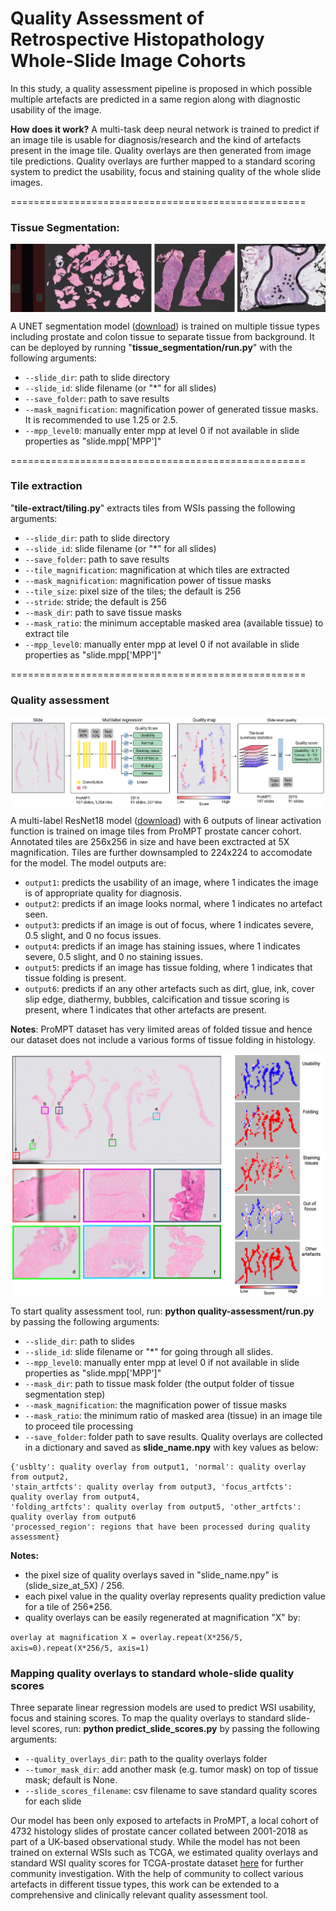 Quality Assessment of Retrospective Histopathology Whole-Slide Image Cohorts
===================================================

In this study, a quality assessment pipeline is  proposed in which possible multiple artefacts are predicted in a same region along with diagnostic usability of the image. 

**How does it work?** A  multi-task deep neural network is trained to predict if an image tile is usable for diagnosis/research and the  kind of artefacts present in the image tile. Quality overlays are then generated from image tile predictions. Quality overlays are further mapped to a standard  scoring system to predict the usability,  focus and staining quality of the whole slide images.

===================================================
### Tissue Segmentation:
<img src="imgs/tissue_segmentation.jpg" align="center" />

A UNET segmentation model ([download](https://drive.google.com/file/d/1otWor5WnaJ4W9ynTOF1XS755CsxEa4qj/view?usp=sharing)) is trained on multiple tissue types including prostate and colon tissue to separate tissue from background. It can be deployed by running "**tissue_segmentation/run.py**" with the following arguments: 

* `--slide_dir`:  path to slide directory
* `--slide_id`:  slide filename (or "*" for all slides)
* `--save_folder`:  path to save results
* `--mask_magnification`:  magnification power of generated tissue masks. It is recommended to use 1.25 or 2.5.
* `--mpp_level0`:  manually enter mpp at level 0 if not available in slide properties as "slide.mpp['MPP']"

===================================================
###  Tile extraction
"**tile-extract/tiling.py**" extracts tiles from WSIs passing the following arguments:

* `--slide_dir`:  path to slide directory
* `--slide_id`:  slide filename (or "*" for all slides)
* `--save_folder`:  path to save results
* `--tile_magnification`:  magnification at which tiles are extracted
* `--mask_magnification`:  magnification power of tissue masks
* `--tile_size`:  pixel size of the tiles; the default is 256
* `--stride`:  stride; the default is 256
* `--mask_dir`:  path to save tissue masks 
* `--mask_ratio`:  the minimum acceptable masked area (available tissue) to extract tile
* `--mpp_level0`:  manually enter mpp at level 0 if not available in slide properties as "slide.mpp['MPP']"

===================================================
### Quality assessment 
<img src="imgs/pipeline.jpg" align="center" />

A multi-label ResNet18 model ([download](https://drive.google.com/file/d/13egPkDufR6W4aTBUAAf8uV6zQxwdBx6r/view?usp=sharing)) with 6 outputs of linear activation function is trained on image tiles from ProMPT prostate cancer cohort.  
Annotated tiles are  256x256 in size and have been exctracted at 5X magnification. Tiles are further downsampled to 224x224 to accomodate for the model.
The model outputs are:

* `output1`:  predicts the usability of an image, where 1 indicates the image is of appropriate quality for diagnosis.
* `output2`:  predicts if an image looks normal, where 1 indicates no artefact seen.
* `output3`:  predicts if an image is out of focus, where 1 indicates severe, 0.5 slight, and 0 no focus issues.
* `output4`:  predicts if an image has staining issues, where 1 indicates severe, 0.5 slight, and 0 no staining issues.
* `output5`:  predicts if an image has tissue folding, where 1 indicates that tissue folding is present.
* `output6`:  predicts if an any other artefacts such as dirt, glue, ink, cover slip edge, diathermy, bubbles, calcification and tissue scoring is present, where
1 indicates that other artefacts are present.

**Notes**: ProMPT dataset has very limited areas of folded tissue and hence our dataset does not include a various forms of tissue folding in histology.

<img src="imgs/overlays.png" align="center" />


To start quality assessment tool, run:
**python quality-assessment/run.py** by passing the following arguments:
* `--slide_dir`:  path to slides
* `--slide_id`:  slide filename or "*" for going through all slides.
* `--mpp_level0`: manually enter mpp at level 0 if not available in slide properties as "slide.mpp['MPP']"
* `--mask_dir`: path to tissue mask folder (the output folder of tissue segmentation step)
* `--mask_magnification`: the magnification power of tissue masks 
* `--mask_ratio`: the minimum ratio of masked area (tissue) in an image tile to proceed tile processing
* `--save_folder`: folder path to save results. 
Quality overlays are collected in a dictionary and saved as **slide_name.npy** with key values as below:
``` shell 
{'usblty': quality overlay from output1, 'normal': quality overlay from output2, 
'stain_artfcts': quality overlay from output3, 'focus_artfcts': quality overlay from output4, 
'folding_artfcts': quality overlay from output5, 'other_artfcts': quality overlay from output6 
'processed_region': regions that have been processed during quality assessment} 
```
    
**Notes:**
- the pixel size of quality overlays saved in "slide_name.npy" is (slide_size_at_5X) / 256.
- each pixel value in the quality overlay represents quality prediction value for a tile of  256*256. 
- quality overlays can be easily regenerated at magnification "X" by: 

`overlay at magnification X = overlay.repeat(X*256/5, axis=0).repeat(X*256/5, axis=1)`



### Mapping quality overlays to standard whole-slide quality scores  
Three separate linear regression models are used to predict WSI usability, focus and staining scores. 
To map the quality overlays to standard slide-level scores, run:
**python predict_slide_scores.py** by passing the following arguments:
* `--quality_overlays_dir`:  path to the quality overlays folder
* `--tumor_mask_dir`:  add another mask (e.g. tumor mask) on top of tissue mask; default is None.
* `--slide_scores_filename`:  csv filename to save standard quality scores for each slide

Our model has been only exposed to artefacts in ProMPT, a local cohort of 4732 histology slides of prostate cancer collated between 2001-2018 as part of a UK-based observational study. While the model has not been trained on external WSIs such as TCGA, we estimated quality overlays and standard WSI quality scores for TCGA-prostate dataset [here](https://drive.google.com/drive/folders/1ZkKKvln5kipkQlYuf2Yoc3dUVfVLAwDA?usp=sharing) for further community investigation. With the help of community to  collect various artefacts in different tissue types, this work can be extended to a comprehensive and clinically relevant quality assessment tool. 


